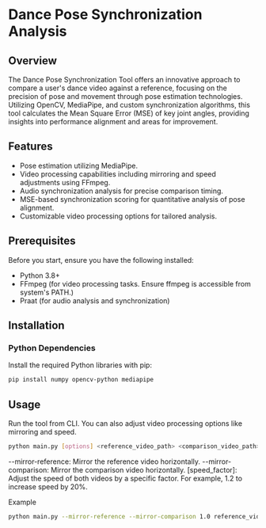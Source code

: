 # Dance Pose Synchronization Analysis

## Overview
The Dance Pose Synchronization Tool offers an innovative approach to compare a user's dance video against a reference, focusing on the precision of pose and movement through pose estimation technologies. Utilizing OpenCV, MediaPipe, and custom synchronization algorithms, this tool calculates the Mean Square Error (MSE) of key joint angles, providing insights into performance alignment and areas for improvement.

## Features
- Pose estimation utilizing MediaPipe.
- Video processing capabilities including mirroring and speed adjustments using FFmpeg.
- Audio synchronization analysis for precise comparison timing.
- MSE-based synchronization scoring for quantitative analysis of pose alignment.
- Customizable video processing options for tailored analysis.

## Prerequisites
Before you start, ensure you have the following installed:
- Python 3.8+
- FFmpeg (for video processing tasks. Ensure ffmpeg is accessible from system's PATH.)
- Praat (for audio analysis and synchronization)


## Installation

### Python Dependencies
Install the required Python libraries with pip:
```sh
pip install numpy opencv-python mediapipe
```

## Usage
Run the tool from CLI. You can also adjust video processing options like mirroring and speed.
```sh
python main.py [options] <reference_video_path> <comparison_video_path>
```
--mirror-reference: Mirror the reference video horizontally.
--mirror-comparison: Mirror the comparison video horizontally.
[speed_factor]: Adjust the speed of both videos by a specific factor. For example, 1.2 to increase speed by 20%.

Example
```sh
python main.py --mirror-reference --mirror-comparison 1.0 reference_video.mp4 comparison_video.mp4
```
